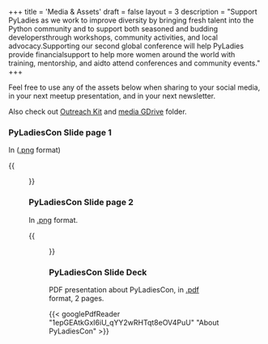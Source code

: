 +++
title = 'Media & Assets'
draft = false
layout = 3
description = "Support PyLadies as we work to improve diversity by bringing fresh talent into the Python community and to support both seasoned and budding developersthrough workshops, community activities, and local advocacy.Supporting our second global conference will help PyLadies provide financialsupport to help more women around the world with training, mentorship, and aidto attend conferences and community events."
+++

Feel free to use any of the assets below when sharing to your social media, in your next meetup presentation, and in your
next newsletter.

Also check out [Outreach Kit](/news/cfp-outreach-kit) and [media GDrive](https://drive.google.com/drive/folders/1z6mkV1lp4pdxej3c3btlpwBaVLIwALPU) folder.

### PyLadiesCon Slide page 1

In ([.png](/img/about-pyladiescon-slide-1.png) format)

{{<figure src="/img/about-pyladiescon-slide-1.png" link="/img/about-pyladiescon-slide-1.png" title="PyLadiesCon is Back" caption="PyLadiesCon 2024 slide deck page 1. December 6th-8th. Online. conference.pyladies.com"  height="300px">}}

### PyLadiesCon Slide page 2

In [.png](/img/about-pyladiescon-slide-2.png) format.

{{<figure src="/img/about-pyladiescon-slide-2.png" link="/img/about-pyladiescon-slide-2.png" title="PyLadiesCon 2nd edition. Call for proposals" caption="CFP closes September 15. Many Languages. Workshops & Talks. Online activities. Mentoring. and much more!" height="300px">}}

### PyLadiesCon Slide Deck

PDF presentation about PyLadiesCon, in [.pdf](/about-pyladiescon-slide.pdf) format, 2 pages.

{{< googlePdfReader "1epGEAtkGxI6iU_qYY2wRHTqt8eOV4PuU" "About PyLadiesCon" >}}
